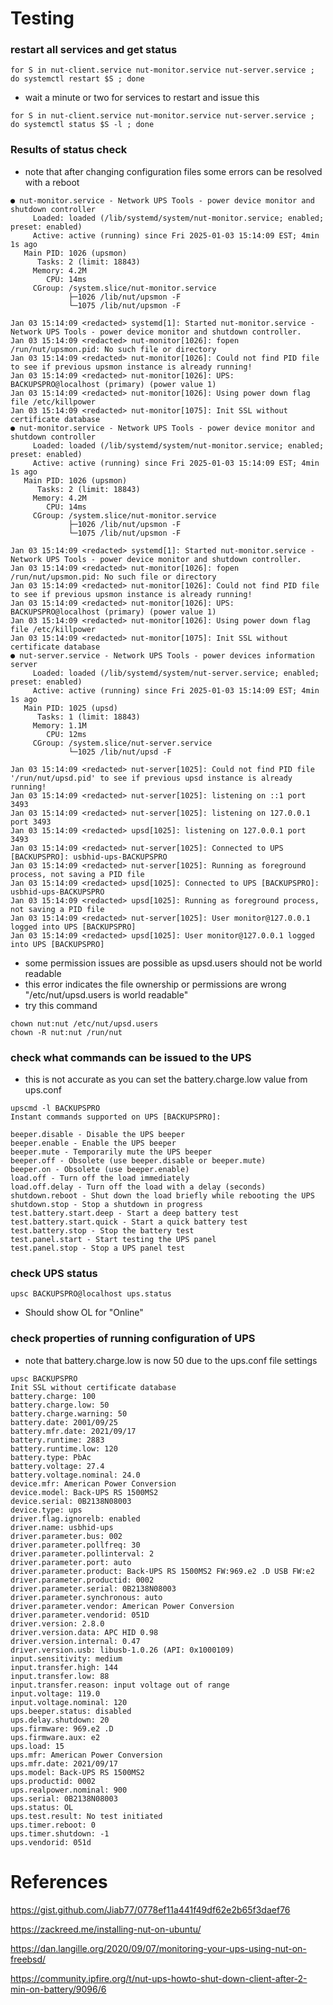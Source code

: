 # Testing
### restart all services and get status
```
for S in nut-client.service nut-monitor.service nut-server.service ; do systemctl restart $S ; done
```
- wait a minute or two for services to restart and issue this
```
for S in nut-client.service nut-monitor.service nut-server.service ; do systemctl status $S -l ; done
```
### Results of status check
- note that after changing configuration files some errors can be resolved with a reboot
```
● nut-monitor.service - Network UPS Tools - power device monitor and shutdown controller
     Loaded: loaded (/lib/systemd/system/nut-monitor.service; enabled; preset: enabled)
     Active: active (running) since Fri 2025-01-03 15:14:09 EST; 4min 1s ago
   Main PID: 1026 (upsmon)
      Tasks: 2 (limit: 18843)
     Memory: 4.2M
        CPU: 14ms
     CGroup: /system.slice/nut-monitor.service
             ├─1026 /lib/nut/upsmon -F
             └─1075 /lib/nut/upsmon -F

Jan 03 15:14:09 <redacted> systemd[1]: Started nut-monitor.service - Network UPS Tools - power device monitor and shutdown controller.
Jan 03 15:14:09 <redacted> nut-monitor[1026]: fopen /run/nut/upsmon.pid: No such file or directory
Jan 03 15:14:09 <redacted> nut-monitor[1026]: Could not find PID file to see if previous upsmon instance is already running!
Jan 03 15:14:09 <redacted> nut-monitor[1026]: UPS: BACKUPSPRO@localhost (primary) (power value 1)
Jan 03 15:14:09 <redacted> nut-monitor[1026]: Using power down flag file /etc/killpower
Jan 03 15:14:09 <redacted> nut-monitor[1075]: Init SSL without certificate database
● nut-monitor.service - Network UPS Tools - power device monitor and shutdown controller
     Loaded: loaded (/lib/systemd/system/nut-monitor.service; enabled; preset: enabled)
     Active: active (running) since Fri 2025-01-03 15:14:09 EST; 4min 1s ago
   Main PID: 1026 (upsmon)
      Tasks: 2 (limit: 18843)
     Memory: 4.2M
        CPU: 14ms
     CGroup: /system.slice/nut-monitor.service
             ├─1026 /lib/nut/upsmon -F
             └─1075 /lib/nut/upsmon -F

Jan 03 15:14:09 <redacted> systemd[1]: Started nut-monitor.service - Network UPS Tools - power device monitor and shutdown controller.
Jan 03 15:14:09 <redacted> nut-monitor[1026]: fopen /run/nut/upsmon.pid: No such file or directory
Jan 03 15:14:09 <redacted> nut-monitor[1026]: Could not find PID file to see if previous upsmon instance is already running!
Jan 03 15:14:09 <redacted> nut-monitor[1026]: UPS: BACKUPSPRO@localhost (primary) (power value 1)
Jan 03 15:14:09 <redacted> nut-monitor[1026]: Using power down flag file /etc/killpower
Jan 03 15:14:09 <redacted> nut-monitor[1075]: Init SSL without certificate database
● nut-server.service - Network UPS Tools - power devices information server
     Loaded: loaded (/lib/systemd/system/nut-server.service; enabled; preset: enabled)
     Active: active (running) since Fri 2025-01-03 15:14:09 EST; 4min 1s ago
   Main PID: 1025 (upsd)
      Tasks: 1 (limit: 18843)
     Memory: 1.1M
        CPU: 12ms
     CGroup: /system.slice/nut-server.service
             └─1025 /lib/nut/upsd -F

Jan 03 15:14:09 <redacted> nut-server[1025]: Could not find PID file '/run/nut/upsd.pid' to see if previous upsd instance is already running!
Jan 03 15:14:09 <redacted> nut-server[1025]: listening on ::1 port 3493
Jan 03 15:14:09 <redacted> nut-server[1025]: listening on 127.0.0.1 port 3493
Jan 03 15:14:09 <redacted> upsd[1025]: listening on 127.0.0.1 port 3493
Jan 03 15:14:09 <redacted> nut-server[1025]: Connected to UPS [BACKUPSPRO]: usbhid-ups-BACKUPSPRO
Jan 03 15:14:09 <redacted> nut-server[1025]: Running as foreground process, not saving a PID file
Jan 03 15:14:09 <redacted> upsd[1025]: Connected to UPS [BACKUPSPRO]: usbhid-ups-BACKUPSPRO
Jan 03 15:14:09 <redacted> upsd[1025]: Running as foreground process, not saving a PID file
Jan 03 15:14:09 <redacted> nut-server[1025]: User monitor@127.0.0.1 logged into UPS [BACKUPSPRO]
Jan 03 15:14:09 <redacted> upsd[1025]: User monitor@127.0.0.1 logged into UPS [BACKUPSPRO]

```
- some permission issues are possible as upsd.users should not be world readable
- this error indicates the file ownership or permissions are wrong "/etc/nut/upsd.users is world readable"
- try this command

```
chown nut:nut /etc/nut/upsd.users
chown -R nut:nut /run/nut
```
### check what commands can be issued to the UPS
- this is not accurate as you can set the battery.charge.low value from ups.conf
```
upscmd -l BACKUPSPRO
Instant commands supported on UPS [BACKUPSPRO]:

beeper.disable - Disable the UPS beeper
beeper.enable - Enable the UPS beeper
beeper.mute - Temporarily mute the UPS beeper
beeper.off - Obsolete (use beeper.disable or beeper.mute)
beeper.on - Obsolete (use beeper.enable)
load.off - Turn off the load immediately
load.off.delay - Turn off the load with a delay (seconds)
shutdown.reboot - Shut down the load briefly while rebooting the UPS
shutdown.stop - Stop a shutdown in progress
test.battery.start.deep - Start a deep battery test
test.battery.start.quick - Start a quick battery test
test.battery.stop - Stop the battery test
test.panel.start - Start testing the UPS panel
test.panel.stop - Stop a UPS panel test
```
### check UPS status
```
upsc BACKUPSPRO@localhost ups.status
```
- Should show OL for "Online"
### check properties of running configuration of UPS
- note that battery.charge.low is now 50 due to the ups.conf file settings
```
upsc BACKUPSPRO
Init SSL without certificate database
battery.charge: 100
battery.charge.low: 50
battery.charge.warning: 50
battery.date: 2001/09/25
battery.mfr.date: 2021/09/17
battery.runtime: 2883
battery.runtime.low: 120
battery.type: PbAc
battery.voltage: 27.4
battery.voltage.nominal: 24.0
device.mfr: American Power Conversion
device.model: Back-UPS RS 1500MS2
device.serial: 0B2138N08003
device.type: ups
driver.flag.ignorelb: enabled
driver.name: usbhid-ups
driver.parameter.bus: 002
driver.parameter.pollfreq: 30
driver.parameter.pollinterval: 2
driver.parameter.port: auto
driver.parameter.product: Back-UPS RS 1500MS2 FW:969.e2 .D USB FW:e2
driver.parameter.productid: 0002
driver.parameter.serial: 0B2138N08003
driver.parameter.synchronous: auto
driver.parameter.vendor: American Power Conversion
driver.parameter.vendorid: 051D
driver.version: 2.8.0
driver.version.data: APC HID 0.98
driver.version.internal: 0.47
driver.version.usb: libusb-1.0.26 (API: 0x1000109)
input.sensitivity: medium
input.transfer.high: 144
input.transfer.low: 88
input.transfer.reason: input voltage out of range
input.voltage: 119.0
input.voltage.nominal: 120
ups.beeper.status: disabled
ups.delay.shutdown: 20
ups.firmware: 969.e2 .D
ups.firmware.aux: e2
ups.load: 15
ups.mfr: American Power Conversion
ups.mfr.date: 2021/09/17
ups.model: Back-UPS RS 1500MS2
ups.productid: 0002
ups.realpower.nominal: 900
ups.serial: 0B2138N08003
ups.status: OL
ups.test.result: No test initiated
ups.timer.reboot: 0
ups.timer.shutdown: -1
ups.vendorid: 051d
```
# References

https://gist.github.com/Jiab77/0778ef11a441f49df62e2b65f3daef76

https://zackreed.me/installing-nut-on-ubuntu/

https://dan.langille.org/2020/09/07/monitoring-your-ups-using-nut-on-freebsd/

https://community.ipfire.org/t/nut-ups-howto-shut-down-client-after-2-min-on-battery/9096/6
